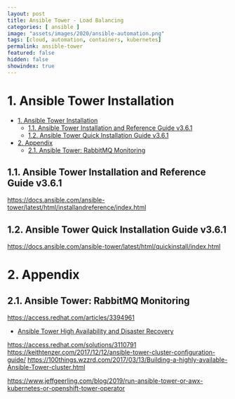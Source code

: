 ```yaml
---
layout: post
title: Ansible Tower - Load Balancing
categories: [ ansible ]
image: "assets/images/2020/ansible-automation.png"
tags: [cloud, automation, containers, kubernetes]
permalink: ansible-tower
featured: false
hidden: false
showindex: true
---
```


# 1. Ansible Tower Installation 

<!-- TOC orderedlist:true -->

- [1. Ansible Tower Installation](#1-ansible-tower-installation)
  - [1.1. Ansible Tower Installation and Reference Guide v3.6.1](#11-ansible-tower-installation-and-reference-guide-v361)
  - [1.2. Ansible Tower Quick Installation Guide v3.6.1](#12-ansible-tower-quick-installation-guide-v361)
- [2. Appendix](#2-appendix)
  - [2.1. Ansible Tower: RabbitMQ Monitoring](#21-ansible-tower-rabbitmq-monitoring)

<!-- /TOC -->

## 1.1. Ansible Tower Installation and Reference Guide v3.6.1

https://docs.ansible.com/ansible-tower/latest/html/installandreference/index.html

## 1.2. Ansible Tower Quick Installation Guide v3.6.1

https://docs.ansible.com/ansible-tower/latest/html/quickinstall/index.html

# 2. Appendix

## 2.1. Ansible Tower: RabbitMQ Monitoring
https://access.redhat.com/articles/3394961

- [Ansible Tower High Availability and Disaster Recovery](https://www.redhat.com/en/blog/ansible-tower-high-availability-and-disaster-recovery)

https://access.redhat.com/solutions/3110791
https://keithtenzer.com/2017/12/12/ansible-tower-cluster-configuration-guide/
https://100things.wzzrd.com/2017/03/13/Building-a-highly-available-Ansible-Tower-cluster.html

https://www.jeffgeerling.com/blog/2019/run-ansible-tower-or-awx-kubernetes-or-openshift-tower-operator